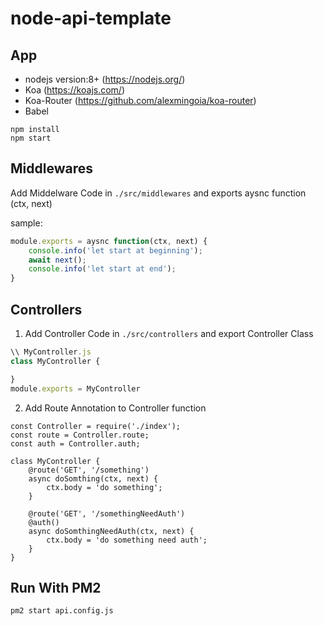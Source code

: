 # node-api-template

## App

- nodejs version:8+ (https://nodejs.org/)
- Koa (https://koajs.com/)
- Koa-Router (https://github.com/alexmingoia/koa-router)
- Babel

```
npm install
npm start
```

## Middlewares

Add Middelware Code in ```./src/middlewares``` and exports aysnc function (ctx, next)

sample:
```javascript
module.exports = aysnc function(ctx, next) {
	console.info('let start at beginning');
	await next();
	console.info('let start at end');
}
```

## Controllers

1. Add Controller Code in ```./src/controllers``` and export Controller Class

```javascript
\\ MyController.js
class MyController {

}
module.exports = MyController
```

2. Add Route Annotation to Controller function

```
const Controller = require('./index');
const route = Controller.route;
const auth = Controller.auth;

class MyController {
	@route('GET', '/something')
	async doSomthing(ctx, next) {
		ctx.body = 'do something';
	}

	@route('GET', '/somethingNeedAuth')
	@auth()
	async doSomthingNeedAuth(ctx, next) {
		ctx.body = 'do something need auth';
	}
}

```

## Run With PM2

```
pm2 start api.config.js
```